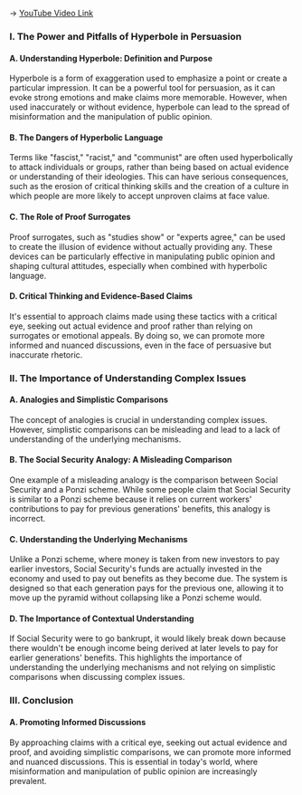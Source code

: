 -> [YouTube Video Link](https://www.youtube.com/watch?v=OTVBWN1IP3U&list=PLE2A771BBA7773B62&index=15&pp=iAQB)

### I. The Power and Pitfalls of Hyperbole in Persuasion
#### A. Understanding Hyperbole: Definition and Purpose

Hyperbole is a form of exaggeration used to emphasize a point or create a particular impression. It can be a powerful tool for persuasion, as it can evoke strong emotions and make claims more memorable. However, when used inaccurately or without evidence, hyperbole can lead to the spread of misinformation and the manipulation of public opinion.

#### B. The Dangers of Hyperbolic Language

Terms like "fascist," "racist," and "communist" are often used hyperbolically to attack individuals or groups, rather than being based on actual evidence or understanding of their ideologies. This can have serious consequences, such as the erosion of critical thinking skills and the creation of a culture in which people are more likely to accept unproven claims at face value.

#### C. The Role of Proof Surrogates

Proof surrogates, such as "studies show" or "experts agree," can be used to create the illusion of evidence without actually providing any. These devices can be particularly effective in manipulating public opinion and shaping cultural attitudes, especially when combined with hyperbolic language.

#### D. Critical Thinking and Evidence-Based Claims

It's essential to approach claims made using these tactics with a critical eye, seeking out actual evidence and proof rather than relying on surrogates or emotional appeals. By doing so, we can promote more informed and nuanced discussions, even in the face of persuasive but inaccurate rhetoric.

### II. The Importance of Understanding Complex Issues
#### A. Analogies and Simplistic Comparisons

The concept of analogies is crucial in understanding complex issues. However, simplistic comparisons can be misleading and lead to a lack of understanding of the underlying mechanisms.

#### B. The Social Security Analogy: A Misleading Comparison

One example of a misleading analogy is the comparison between Social Security and a Ponzi scheme. While some people claim that Social Security is similar to a Ponzi scheme because it relies on current workers' contributions to pay for previous generations' benefits, this analogy is incorrect.

#### C. Understanding the Underlying Mechanisms

Unlike a Ponzi scheme, where money is taken from new investors to pay earlier investors, Social Security's funds are actually invested in the economy and used to pay out benefits as they become due. The system is designed so that each generation pays for the previous one, allowing it to move up the pyramid without collapsing like a Ponzi scheme would.

#### D. The Importance of Contextual Understanding

If Social Security were to go bankrupt, it would likely break down because there wouldn't be enough income being derived at later levels to pay for earlier generations' benefits. This highlights the importance of understanding the underlying mechanisms and not relying on simplistic comparisons when discussing complex issues.

### III. Conclusion
#### A. Promoting Informed Discussions

By approaching claims with a critical eye, seeking out actual evidence and proof, and avoiding simplistic comparisons, we can promote more informed and nuanced discussions. This is essential in today's world, where misinformation and manipulation of public opinion are increasingly prevalent.